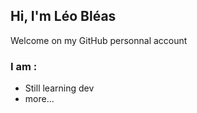 ## Hi, I'm Léo Bléas

Welcome on my GitHub personnal account

### I am :
- Still learning dev
- more...
